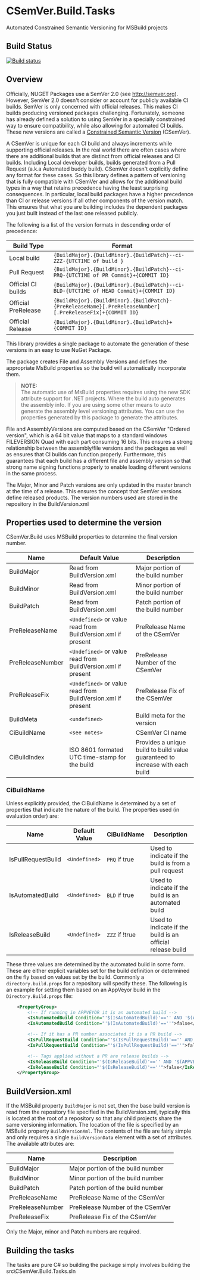 # CSemVer.Build.Tasks
Automated Constrained Semantic Versioning for MSBuild projects

## Build Status
[![Build status](https://ci.appveyor.com/api/projects/status/nfixkakus282t06u?svg=true)](https://ci.appveyor.com/project/UbiquityDotNet/csemver-gitbuild)


## Overview
Officially, NUGET Packages use a SemVer 2.0 (see http://semver.org).
However, SemVer 2.0 doesn't consider or account for publicly available CI builds.
SemVer is only concerned with official releases. This makes CI builds producing 
versioned packages challenging. Fortunately, someone has already defined a solution
to using SemVer in a specially constrained way to ensure compatibility, while also 
allowing for automated CI builds. These new versions are called a [Constrained Semantic
Version](http://csemver.org) (CSemVer).

A CSemVer is unique for each CI build and always increments while supporting official releases.
In the real world there are often cases where there are additional builds that are distinct from
official releases and CI builds. Including Local developer builds, builds generated from a Pull 
Request (a.k.a Automated buddy build). CSemVer doesn't explicitly define any format for these cases.
So this library defines a pattern of versioning that is fully compatible with CSemVer and allows for
the additional build types in a way that retains precedence having the least surprising consequences.
In particular, local build packages have a higher precedence than CI or release versions if all other
components of the version match. This ensures that what you are building includes the dependent packages
you just built instead of the last one released publicly.

The following is a list of the version formats in descending order of precedence:

| Build Type | Format |
|------------|--------|
| Local build  | `{BuildMajor}.{BuildMinor}.{BuildPatch}--ci-ZZZ-{UTCTIME of build }` |
| Pull Request | `{BuildMajor}.{BuildMinor}.{BuildPatch}--ci-PRQ-{UTCTIME of PR Commit}+{COMMIT ID}` |
| Official CI builds | `{BuildMajor}.{BuildMinor}.{BuildPatch}--ci-BLD-{UTCTIME of HEAD Commit}+{COMMIT ID}` |
| Official PreRelease | `{BuildMajor}.{BuildMinor}.{BuildPatch}-{PreReleaseName}[.PreReleaseNumber][.PreReleaseFix]+{COMMIT ID}` |
| Official Release | `{BuildMajor}.{BuildMinor}.{BuildPatch}+{COMMIT ID}` |

This library provides a single package to automate the generation of these versions in an easy to use
NuGet Package.

The package creates File and Assembly Versions and defines the appropriate MsBuild properties
so the build will automatically incorporate them.
> **NOTE:**  
The automatic use of MsBuild properties requires using the new SDK attribute support for .NET projects.
Where the build auto generates the assembly info. If you are using some other means to auto generate the
assembly level versioning attributes. You can use the properties generated by this package to generate the
attributes.

File and AssemblyVersions are computed based on the CSemVer "Ordered version", which
is a 64 bit value that maps to a standard windows FILEVERSION Quad with each part
consuming 16 bits. This ensures a strong relationship between the  assembly/file versions
and the packages as well as ensures that CI builds can function properly. Furthermore, this
guarantees that each build has a different file and assembly version so that strong name
signing functions properly to enable loading different versions in the same process. 

The Major, Minor and Patch versions are only updated in the master branch at the time
of a release. This ensures the concept that SemVer versions define released products. The
version numbers used are stored in the repository in the BuildVersion.xml

## Properties used to determine the version
CSemVer.Build uses MSBuild properties to determine the final version number.

|Name               |Default Value                                                 | Description|
|-------------------|--------------------------------------------------------------|------------|
| BuildMajor        | Read from BuildVersion.xml                                   | Major portion of the build number |
| BuildMinor        | Read from BuildVersion.xml                                   | Minor portion of the build number |
| BuildPatch        | Read from BuildVersion.xml                                   | Patch portion of the build number |
| PreReleaseName    | `<Undefined>` or value read from BuildVersion.xml if present | PreRelease Name of the CSemVer |
| PreReleaseNumber  | `<Undefined>` or value read from BuildVersion.xml if present | PreRelease Number of the CSemVer |
| PreReleaseFix     | `<Undefined>` or value read from BuildVersion.xml if present | PreRelease Fix of the CSemVer |
| BuildMeta         | `<undefined>`                                                | Build meta for the version
| CiBuildName       | `<see notes>`                                                | CSemVer CI name
| CiBuildIndex      | ISO 8601 formated UTC time-stamp for the build               | Provides a unique build to build value guaranteed to increase with each build

### CiBuildName
Unless explicitly provided, the CiBuildName is determined by a set of properties that indicate the nature of the
build. The properties used (in evaluation order) are:

|Name               |Default Value  |CiBuildName    | Description|
|-------------------|---------------|---------------|------------|
|IsPullRequestBuild | `<Undefined>` |`PRQ` if true  | Used to indicate if the build is from a pull request |
|IsAutomatedBuild   | `<Undefined>` |`BLD` if true  | Used to indicate if the build is an automated build |
|IsReleaseBuild     | `<Undefined>` |`ZZZ` if !true | Used to indicate if the build is an official release build |

These three values are determined by the automated build in some form. These are either explicit variables set for
the build definition or determined on the fly based on values set by the build. Commonly a `directory.build.props`
for a repository will specify these. The following is an example for setting them based on an AppVeyor build in
the `Directory.Build.props` file:

```xml
    <PropertyGroup>
        <!-- If running in APPVEYOR it is an automated build -->
        <IsAutomatedBuild Condition="'$(IsAutomatedBuild)'=='' AND '$(APPVEYOR)'!=''">true</IsAutomatedBuild>
        <IsAutomatedBuild Condition="'$(IsAutomatedBuild)'==''">false</IsAutomatedBuild>

        <!-- If it has a PR number associated it is a PR build -->
        <IsPullRequestBuild Condition="'$(IsPullRequestBuild)'=='' AND '$(APPVEYOR_PULL_REQUEST_NUMBER)'!=''">true</IsPullRequestBuild>
        <IsPullRequestBuild Condition="'$(IsPullRequestBuild)'==''">false</IsPullRequestBuild>

        <!-- Tags applied without a PR are release builds -->
        <IsReleaseBuild Condition="'$(IsReleaseBuild)'=='' AND '$(APPVEYOR_REPO_TAG)'=='true' AND '$(APPVEYOR_PULL_REQUEST_NUMBER)'==''">true</IsReleaseBuild>
        <IsReleaseBuild Condition="'$(IsReleaseBuild)'==''">false</IsReleaseBuild>
    </PropertyGroup>
```

## BuildVersion.xml
If the MSBuild property `BuildMajor` is not set, then the base build version is read from the repository file specified in the BuildVersion.xml, typically this is located 
at the root of a repository so that any child projects share the same versioning information. The location of the file
is specified by an MSBuild property `BuildVersionXml`. The contents of the file are fairly simple and only requires
a single `BuildVersionData` element with a set of attributes. The available attributes are:

|Name               |Description|
|-------------------|-----------|
| BuildMajor        | Major portion of the build number |
| BuildMinor        | Minor portion of the build number |
| BuildPatch        | Patch portion of the build number |
| PreReleaseName    | PreRelease Name of the CSemVer |
| PreReleaseNumber  | PreRelease Number of the CSemVer |
| PreReleaseFix     | PreRelease Fix of the CSemVer |

Only the Major, minor and Patch numbers are required.

## Building the tasks
The tasks are pure C# so building the package simply involves building the
src\CSemVer.Build.Tasks.sln
